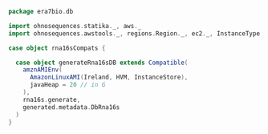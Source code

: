 
```scala
package era7bio.db

import ohnosequences.statika._, aws._
import ohnosequences.awstools._, regions.Region._, ec2._, InstanceType._, autoscaling._, s3._

case object rna16sCompats {

  case object generateRna16sDB extends Compatible(
    amznAMIEnv(
      AmazonLinuxAMI(Ireland, HVM, InstanceStore),
      javaHeap = 20 // in G
    ),
    rna16s.generate,
    generated.metadata.DbRna16s
  )
}

```




[test/scala/runBundles.scala]: runBundles.scala.md
[test/scala/compats.scala]: compats.scala.md
[test/scala/Dbrna16s.scala]: Dbrna16s.scala.md
[main/scala/rna16s.scala]: ../../main/scala/rna16s.scala.md